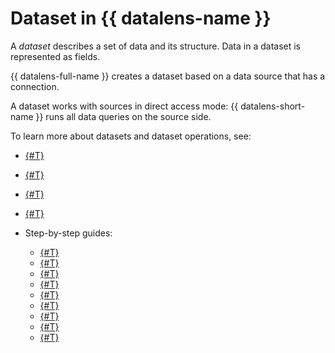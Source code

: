 # Dataset in {{ datalens-name }}

A _dataset_ describes a set of data and its structure.
Data in a dataset is represented as fields.

{{ datalens-full-name }} creates a dataset based on a data source that has a connection.


A dataset works with sources in direct access mode: {{ datalens-short-name }} runs all data queries on the source side.


To learn more about datasets and dataset operations, see:

* [{#T}](data-model.md)
* [{#T}](../data-types.md)
* [{#T}](../../dataset/types-lookup-table.md)
* [{#T}](settings.md)

* Step-by-step guides:

   * [{#T}](../../operations/dataset/create.md)
   * [{#T}](../../operations/dataset/join-data.md)
   * [{#T}](../../operations/dataset/create-field.md)
   * [{#T}](../../operations/dataset/create-calculated-field.md)
   * [{#T}](../../operations/dataset/create-filter.md)
   * [{#T}](../../operations/dataset/replace-connection.md)
   * [{#T}](../../operations/dataset/update-field.md)
   * [{#T}](../../operations/dataset/add-data.md)
   * [{#T}](../../operations/dataset/add-parameter-dataset.md)
